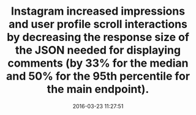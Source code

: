 ---
layout: post
title:  "Instagram increased impressions and user profile scroll interactions by decreasing the response size of the JSON needed for displaying comments (by 33% for the median and 50% for the 95th percentile for the main endpoint)."
storySource: "http://engineering.instagram.com/posts/193415561023919/performance-&-usage-at-Instagram"
date:   2016-03-23 11:27:51
tags:
 - engagement
 - "2016"
---